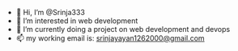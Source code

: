 - 👋 Hi, I’m @Srinja333
- 👀 I’m interested in  web development
- 🌱 I’m currently doing a project on web development and devops
- 📫 my working email is: srinjayayan1262000@gmail.com

<!---
Srinja333/Srinja333 is a ✨ special ✨ repository because its `README.md` (this file) appears on your GitHub profile.
You can click the Preview link to take a look at your changes.
--->
